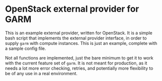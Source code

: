 # OpenStack external provider for GARM

This is an example external provider, written for OpenStack. It is a simple bash script that implements the external provider interface, in order to supply ```garm``` with compute instances. This is just an example, complete with a sample config file.

Not all functions are implemented, just the bare minimum to get it to work with the current feature set of ```garm```. It is not meant for production, as it needs a lot more error checking, retries, and potentially more flexibility to be of any use in a real environment.